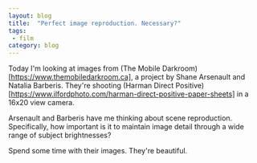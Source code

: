 ```yaml
---
layout: blog
title:  "Perfect image reproduction. Necessary?"
tags: 
 - film
category: blog
---
```


Today I'm looking at images from (The Mobile Darkroom)[https://www.themobiledarkroom.ca], a project by Shane Arsenault and Natalia Barberis. They're shooting (Harman Direct Positive)[https://www.ilfordphoto.com/harman-direct-positive-paper-sheets] in a 16x20 view camera. 

Arsenault and Barberis have me thinking about scene reproduction. Specifically, how important is it to maintain image detail through a wide range of subject brightnesses?

Spend some time with their images. They're beautiful.
